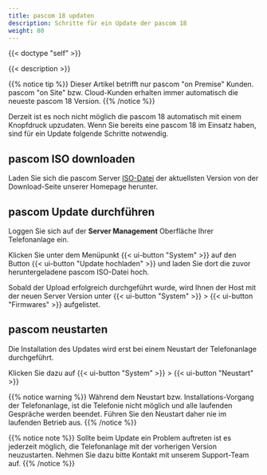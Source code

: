 ```yaml
---
title: pascom 18 updaten
description: Schritte für ein Update der pascom 18
weight: 80
---
```


{{< doctype "self" >}}

{{< description >}}

{{% notice tip %}}
Dieser Artikel betrifft nur pascom "on Premise" Kunden. pascom "on Site" bzw. Cloud-Kunden erhalten immer automatisch die neueste pascom 18 Version.
{{% /notice %}}

Derzeit ist es noch nicht möglich die pascom 18 automatisch mit einem Knopfdruck upzudaten.
Wenn Sie bereits eine pascom 18 im Einsatz haben, sind für ein Update folgende Schritte notwendig. 

## pascom ISO downloaden

Laden Sie sich die pascom Server [ISO-Datei](https://www.pascom.net/de/downloads/) der aktuellsten Version von der Download-Seite unserer Homepage herunter.

## pascom Update durchführen

Loggen Sie sich auf der **Server Management** Oberfläche Ihrer Telefonanlage ein.

Klicken Sie unter dem Menüpunkt {{< ui-button "System" >}} auf den Button {{< ui-button "Update hochladen" >}} und laden Sie dort die zuvor heruntergeladene pascom ISO-Datei hoch.

Sobald der Upload erfolgreich durchgeführt wurde, wird Ihnen der Host mit der neuen Server Version unter {{< ui-button "System" >}} > {{< ui-button "Firmwares" >}} aufgelistet.

## pascom neustarten

Die Installation des Updates wird erst bei einem Neustart der Telefonanlage durchgeführt.

Klicken Sie dazu auf {{< ui-button "System" >}} > {{< ui-button "Neustart" >}}

{{% notice warning %}}
Während dem Neustart bzw. Installations-Vorgang der Telefonanlage, ist die Telefonie nicht möglich und alle laufenden Gespräche werden beendet. Führen Sie den Neustart daher nie im laufenden Betrieb aus.
{{% /notice %}}

{{% notice note %}}
Sollte beim Update ein Problem auftreten ist es jederzeit möglich, die Telefonanlage mit der vorherigen Version neuzustarten. Nehmen Sie dazu bitte Kontakt mit unserem Support-Team auf.
{{% /notice %}}